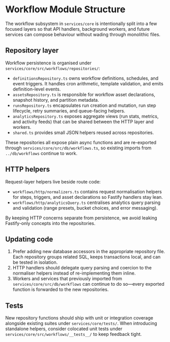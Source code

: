 # Workflow Module Structure

The workflow subsystem in `services/core` is intentionally split into a few focused layers so that API handlers, background workers, and future services can compose behaviour without wading through monolithic files.

## Repository layer

Workflow persistence is organised under `services/core/src/workflows/repositories/`:

- `definitionsRepository.ts` owns workflow definitions, schedules, and event triggers. It handles cron arithmetic, template validation, and emits definition-level events.
- `assetsRepository.ts` is responsible for workflow asset declarations, snapshot history, and partition metadata.
- `runsRepository.ts` encapsulates run creation and mutation, run step lifecycle, retry summaries, and queue-facing helpers.
- `analyticsRepository.ts` exposes aggregate views (run stats, metrics, and activity feeds) that can be shared between the HTTP layer and workers.
- `shared.ts` provides small JSON helpers reused across repositories.

These repositories all expose plain async functions and are re-exported through `services/core/src/db/workflows.ts`, so existing imports from `../db/workflows` continue to work.

## HTTP helpers

Request-layer helpers live beside route code:

- `workflows/http/normalizers.ts` contains request normalisation helpers for steps, triggers, and asset declarations so Fastify handlers stay lean.
- `workflows/http/analyticsQuery.ts` centralises analytics query parsing and validation (range presets, bucket choices, and error messaging).

By keeping HTTP concerns separate from persistence, we avoid leaking Fastify-only concepts into the repositories.

## Updating code

1. Prefer adding new database accessors in the appropriate repository file. Each repository groups related SQL, keeps transactions local, and can be tested in isolation.
2. HTTP handlers should delegate query parsing and coercion to the normaliser helpers instead of re-implementing them inline.
3. Workers and services that previously imported from `services/core/src/db/workflows` can continue to do so—every exported function is forwarded to the new repositories.

## Tests

New repository functions should ship with unit or integration coverage alongside existing suites under `services/core/tests/`. When introducing standalone helpers, consider colocated unit tests under `services/core/src/workflows/__tests__/` to keep feedback tight.
